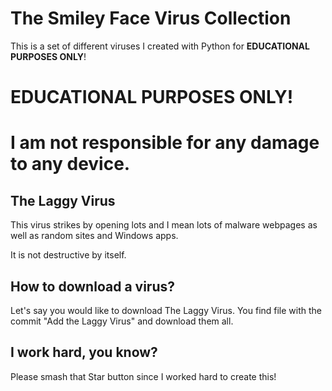 # The Smiley Face Virus Collection
This is a set of different viruses I created with Python for **EDUCATIONAL PURPOSES ONLY**! 

# EDUCATIONAL PURPOSES ONLY!
# I am not responsible for any damage to any device.

## The Laggy Virus
This virus strikes by opening lots and I mean lots of malware webpages as well as random sites and Windows apps.

It is not destructive by itself.

## How to download a virus?
Let's say you would like to download The Laggy Virus. You find file with the commit "Add the Laggy Virus" and download them all.

## I work hard, you know?
Please smash that Star button since I worked hard to create this! 
